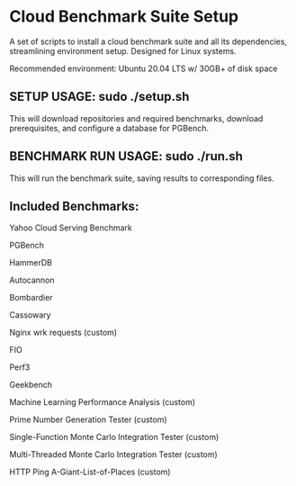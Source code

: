# Cloud Benchmark Suite Setup
A set of scripts to install a cloud benchmark suite and all its dependencies, streamlining environment setup. Designed for Linux systems.

Recommended environment: Ubuntu 20.04 LTS w/ 30GB+ of disk space

## SETUP USAGE: sudo ./setup.sh

This will download repositories and required benchmarks, download prerequisites, and configure a database for PGBench.

## BENCHMARK RUN USAGE: sudo ./run.sh

This will run the benchmark suite, saving results to corresponding files.

## Included Benchmarks:

Yahoo Cloud Serving Benchmark

PGBench

HammerDB

Autocannon

Bombardier

Cassowary

Nginx wrk requests (custom)

FIO

Perf3

Geekbench

Machine Learning Performance Analysis (custom)

Prime Number Generation Tester (custom)

Single-Function Monte Carlo Integration Tester (custom)

Multi-Threaded Monte Carlo Integration Tester (custom)

HTTP Ping A-Giant-List-of-Places (custom)
